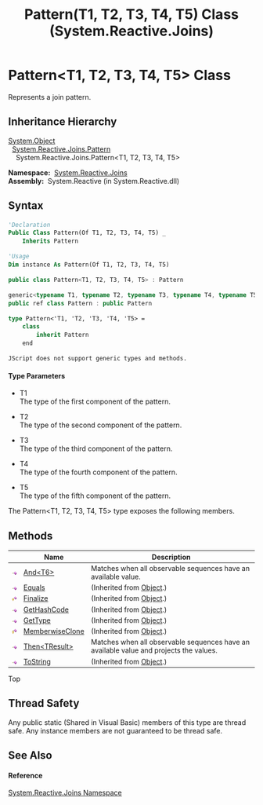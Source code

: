 ﻿---
title: Pattern(T1, T2, T3, T4, T5) Class (System.Reactive.Joins)
TOCTitle: Pattern(T1, T2, T3, T4, T5) Class
ms:assetid: T:System.Reactive.Joins.Pattern`5
ms:mtpsurl: https://msdn.microsoft.com/en-us/library/Hh211959(v=VS.103)
ms:contentKeyID: 36069660
ms.date: 06/28/2011
mtps_version: v=VS.103
f1_keywords:
- System.Reactive.Joins.Pattern`5
dev_langs:
- CSharp
- JScript
- VB
- FSharp
- c++
---

# Pattern\<T1, T2, T3, T4, T5\> Class

Represents a join pattern.

## Inheritance Hierarchy

[System.Object](https://msdn.microsoft.com/en-us/library/e5kfa45b)  
  [System.Reactive.Joins.Pattern](hh229921\(v=vs.103\).md)  
    System.Reactive.Joins.Pattern\<T1, T2, T3, T4, T5\>  

**Namespace:**  [System.Reactive.Joins](hh211841\(v=vs.103\).md)  
**Assembly:**  System.Reactive (in System.Reactive.dll)

## Syntax

``` vb
'Declaration
Public Class Pattern(Of T1, T2, T3, T4, T5) _
    Inherits Pattern
```

``` vb
'Usage
Dim instance As Pattern(Of T1, T2, T3, T4, T5)
```

``` csharp
public class Pattern<T1, T2, T3, T4, T5> : Pattern
```

``` c++
generic<typename T1, typename T2, typename T3, typename T4, typename T5>
public ref class Pattern : public Pattern
```

``` fsharp
type Pattern<'T1, 'T2, 'T3, 'T4, 'T5> =  
    class
        inherit Pattern
    end
```

``` jscript
JScript does not support generic types and methods.
```

#### Type Parameters

  - T1  
    The type of the first component of the pattern.

<!-- end list -->

  - T2  
    The type of the second component of the pattern.

<!-- end list -->

  - T3  
    The type of the third component of the pattern.

<!-- end list -->

  - T4  
    The type of the fourth component of the pattern.

<!-- end list -->

  - T5  
    The type of the fifth component of the pattern.

The Pattern\<T1, T2, T3, T4, T5\> type exposes the following members.

## Methods

<table>
<thead>
<tr class="header">
<th> </th>
<th>Name</th>
<th>Description</th>
</tr>
</thead>
<tbody>
<tr class="odd">
<td><img src="images\Hh303103.pubmethod(en-us,VS.103).gif" title="Public method" alt="Public method" /></td>
<td><a href="https://msdn.microsoft.com/en-us/library/m:system.reactive.joins.pattern%605.and%60%601(system.iobservable%7b%60%600%7d)(v=VS.103)">And&lt;T6&gt;</a></td>
<td>Matches when all observable sequences have an available value.</td>
</tr>
<tr class="even">
<td><img src="images\Hh303103.pubmethod(en-us,VS.103).gif" title="Public method" alt="Public method" /></td>
<td><a href="https://msdn.microsoft.com/en-us/library/m:system.object.equals(system.object)(v=VS.103)">Equals</a></td>
<td>(Inherited from <a href="https://msdn.microsoft.com/en-us/library/e5kfa45b">Object</a>.)</td>
</tr>
<tr class="odd">
<td><img src="images\Hh303103.protmethod(en-us,VS.103).gif" title="Protected method" alt="Protected method" /></td>
<td><a href="https://msdn.microsoft.com/en-us/library/4k87zsw7">Finalize</a></td>
<td>(Inherited from <a href="https://msdn.microsoft.com/en-us/library/e5kfa45b">Object</a>.)</td>
</tr>
<tr class="even">
<td><img src="images\Hh303103.pubmethod(en-us,VS.103).gif" title="Public method" alt="Public method" /></td>
<td><a href="https://msdn.microsoft.com/en-us/library/zdee4b3y">GetHashCode</a></td>
<td>(Inherited from <a href="https://msdn.microsoft.com/en-us/library/e5kfa45b">Object</a>.)</td>
</tr>
<tr class="odd">
<td><img src="images\Hh303103.pubmethod(en-us,VS.103).gif" title="Public method" alt="Public method" /></td>
<td><a href="https://msdn.microsoft.com/en-us/library/dfwy45w9">GetType</a></td>
<td>(Inherited from <a href="https://msdn.microsoft.com/en-us/library/e5kfa45b">Object</a>.)</td>
</tr>
<tr class="even">
<td><img src="images\Hh303103.protmethod(en-us,VS.103).gif" title="Protected method" alt="Protected method" /></td>
<td><a href="https://msdn.microsoft.com/en-us/library/57ctke0a">MemberwiseClone</a></td>
<td>(Inherited from <a href="https://msdn.microsoft.com/en-us/library/e5kfa45b">Object</a>.)</td>
</tr>
<tr class="odd">
<td><img src="images\Hh303103.pubmethod(en-us,VS.103).gif" title="Public method" alt="Public method" /></td>
<td><a href="https://msdn.microsoft.com/en-us/library/m:system.reactive.joins.pattern%605.then%60%601(system.func%7b%600%2c%601%2c%602%2c%603%2c%604%2c%60%600%7d)(v=VS.103)">Then&lt;TResult&gt;</a></td>
<td>Matches when all observable sequences have an available value and projects the values.</td>
</tr>
<tr class="even">
<td><img src="images\Hh303103.pubmethod(en-us,VS.103).gif" title="Public method" alt="Public method" /></td>
<td><a href="https://msdn.microsoft.com/en-us/library/7bxwbwt2">ToString</a></td>
<td>(Inherited from <a href="https://msdn.microsoft.com/en-us/library/e5kfa45b">Object</a>.)</td>
</tr>
</tbody>
</table>

Top

## Thread Safety

Any public static (Shared in Visual Basic) members of this type are thread safe. Any instance members are not guaranteed to be thread safe.

## See Also

#### Reference

[System.Reactive.Joins Namespace](hh211841\(v=vs.103\).md)

